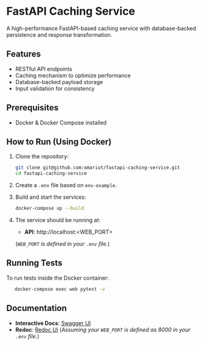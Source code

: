 # FastAPI Caching Service

A high-performance FastAPI-based caching service with database-backed persistence and response transformation.

## Features
- RESTful API endpoints
- Caching mechanism to optimize performance
- Database-backed payload storage
- Input validation for consistency

## Prerequisites
- Docker & Docker Compose installed

## How to Run (Using Docker)
1. Clone the repository:
   ```sh
   git clone git@github.com:omariut/fastapi-caching-service.git
   cd fastapi-caching-service
   ```
2. Create a `.env` file based on `env-example`.
3. Build and start the services:
   ```sh
   docker-compose up --build
   ```
4. The service should be running at:
   - **API**: http://localhost:<WEB_PORT>

   (*`WEB_PORT` is defined in your `.env` file.*)

## Running Tests
To run tests inside the Docker container:
```sh
   docker-compose exec web pytest -v
```

## Documentation
- **Interactive Docs**: [Swagger UI](http://localhost:8000/docs)
- **Redoc**: [Redoc UI](http://localhost:8000/redoc)
(*Assuming your `WEB_PORT` is defined as 8000 in your `.env` file.*)

